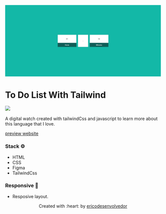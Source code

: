 <img src=".github/preview-current-time.jpg" alt="Preview current time website." />

# To Do List With Tailwind 
 
<img src="https://img.shields.io/badge/States-Conclused-green">

A digital watch created with tailwindCss and javascript to learn more about this language that I love.

[preview website](https://ericodesenvolvedor.github.io/current-time/)

### Stack ⚙️ 

- HTML 
- CSS
- Figma
- TailwindCss


### Responsive 📱 

- Resposive layout.

<p align="center">Created with :heart: by 
  <a href="https://github.com/Ericodesenvolvedor">ericodesenvolvedor</a>
</p> 
